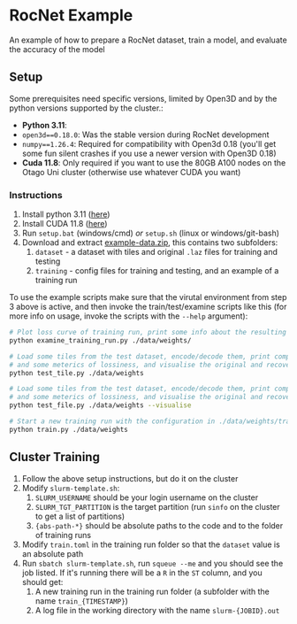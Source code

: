 # RocNet Example

An example of how to prepare a RocNet dataset, train a model, and evaluate the accuracy of the model

## Setup

Some prerequisites need specific versions, limited by Open3D and by the python versions supported by the cluster.:

- **Python 3.11**:  
- `open3d==0.18.0`: Was the stable version during RocNet development
- `numpy==1.26.4`: Required for compatibility with Open3d 0.18 (you'll get some fun silent crashes if you use a newer version with Open3D 0.18)
- **Cuda 11.8**: Only required if you want to use the 80GB A100 nodes on the Otago Uni cluster (otherwise use whatever CUDA you want)


### Instructions

1. Install python 3.11 ([here](https://www.python.org/downloads/))
2. Install CUDA 11.8 ([here](https://developer.nvidia.com/cuda-toolkit-archive))
3. Run `setup.bat` (windows/cmd) *or* `setup.sh` (linux or windows/git-bash)
4. Download  and extract [example-data.zip](https://share.sjmd.dev/rocnet/example-data.zip), this contains two subfolders:
   1. `dataset` - a dataset with tiles and original `.laz` files for training and testing
   2. `training` - config files for training and testing, and an example of a training run

To use the example scripts make sure that the virutal environment from step 3 above is active, and then invoke the train/test/examine scripts like this (for more info on usage, invoke the scripts with the `--help` argument):

```bash
# Plot loss curve of training run, print some info about the resulting model
python examine_training_run.py ./data/weights/

# Load some tiles from the test dataset, encode/decode them, print compression ratio
# and some meterics of lossiness, and visualise the original and recovered
python test_tile.py ./data/weights

# Load some tiles from the test dataset, encode/decode them, print compression ratio
# and some meterics of lossiness, and visualise the original and recovered
python test_file.py ./data/weights --visualise

# Start a new training run with the configuration in ./data/weights/train.toml
python train.py ./data/weights
```

## Cluster Training

1. Follow the above setup instructions, but do it on the cluster
2. Modify `slurm-template.sh`:
   1. `SLURM_USERNAME` should be your login username on the cluster
   2. `SLURM_TGT_PARTITION` is the target partition (run `sinfo` on the cluster to get a list of partitions)
   3. `{abs-path-*}` should be absolute paths to the code and to the folder of training runs
3. Modify `train.toml` in the training run folder so that the `dataset` value is an absolute path
4. Run `sbatch slurm-template.sh`, run `squeue --me` and you should see the job listed. If it's running there will be a `R` in the `ST` column, and you should get:
   1. A new training run in the training run folder (a subfolder with the name `train_{TIMESTAMP}`)
   2. A log file in the working directory with the name `slurm-{JOBID}.out`